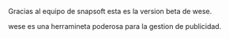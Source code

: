 Gracias al equipo de snapsoft esta es la version beta de wese.

wese es una herramineta poderosa para la gestion de publicidad.
